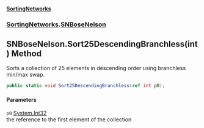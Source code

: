#### [SortingNetworks](index.md 'index')
### [SortingNetworks](SortingNetworks.md 'SortingNetworks').[SNBoseNelson](SortingNetworks_SNBoseNelson.md 'SortingNetworks.SNBoseNelson')
## SNBoseNelson.Sort25DescendingBranchless(int) Method
Sorts a collection of 25 elements in descending order using branchless min/max swap.  
```csharp
public static void Sort25DescendingBranchless(ref int p0);
```
#### Parameters
<a name='SortingNetworks_SNBoseNelson_Sort25DescendingBranchless(int)_p0'></a>
`p0` [System.Int32](https://docs.microsoft.com/en-us/dotnet/api/System.Int32 'System.Int32')  
the reference to the first element of the collection
  
